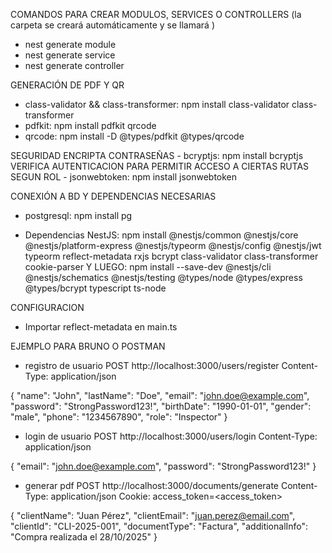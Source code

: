 COMANDOS PARA CREAR MODULOS, SERVICES O CONTROLLERS (la carpeta se creará automáticamente y se llamará <name>)
- nest generate module <name>
- nest generate service <name>
- nest generate controller <name>

GENERACIÓN DE PDF Y QR
- class-validator && class-transformer: npm install class-validator class-transformer
- pdfkit: npm install pdfkit qrcode
- qrcode: npm install -D @types/pdfkit @types/qrcode

SEGURIDAD
 ENCRIPTA CONTRASEÑAS
    - bcryptjs: npm install bcryptjs
 VERIFICA AUTENTICACION PARA PERMITIR ACCESO A CIERTAS RUTAS SEGUN ROL
    - jsonwebtoken: npm install jsonwebtoken

CONEXIÓN A BD Y DEPENDENCIAS NECESARIAS
- postgresql: npm install pg

- Dependencias NestJS: npm install @nestjs/common @nestjs/core @nestjs/platform-express @nestjs/typeorm @nestjs/config @nestjs/jwt typeorm reflect-metadata rxjs bcrypt class-validator class-transformer cookie-parser
Y LUEGO:
npm install --save-dev @nestjs/cli @nestjs/schematics @nestjs/testing @types/node @types/express @types/bcrypt typescript ts-node

CONFIGURACION
- Importar reflect-metadata en main.ts



EJEMPLO PARA BRUNO O POSTMAN
- registro de usuario
POST http://localhost:3000/users/register
Content-Type: application/json

{
    "name": "John",
    "lastName": "Doe",
    "email": "john.doe@example.com",
    "password": "StrongPassword123!",
    "birthDate": "1990-01-01",
    "gender": "male",
    "phone": "1234567890",
    "role": "Inspector"
}

- login de usuario
POST http://localhost:3000/users/login
Content-Type: application/json

{
    "email": "john.doe@example.com",
    "password": "StrongPassword123!"
}

- generar pdf
POST http://localhost:3000/documents/generate
Content-Type: application/json
Cookie: access_token=<access_token>

{
  "clientName": "Juan Pérez",
  "clientEmail": "juan.perez@email.com",
  "clientId": "CLI-2025-001",
  "documentType": "Factura",
  "additionalInfo": "Compra realizada el 28/10/2025"
}
